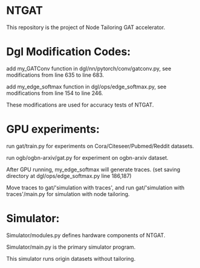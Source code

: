 # NTGAT

This repository is the project of Node Tailoring GAT accelerator.


# Dgl Modification Codes:

add my_GATConv function in dgl/nn/pytorch/conv/gatconv.py, see modifications from line 635 to line 683.

add my_edge_softmax function in dgl/ops/edge_softmax.py, see modifications from line 154 to line 246.

These modifications are used for accuracy tests of NTGAT.


# GPU experiments:

run gat/train.py for experiments on Cora/Citeseer/Pubmed/Reddit datasets.

run ogb/ogbn-arxiv/gat.py for experiment on ogbn-arxiv dataset.


After GPU running, my_edge_softmax will generate traces. (set saving directory at dgl/ops/edge_softmax.py line 186,187)

Move traces to gat/'simulation with traces', and run gat/'simulation with traces'/main.py for simulation with node tailoring.


# Simulator:

Simulator/modules.py defines hardware components of NTGAT.

Simulator/main.py is the primary simulator program.

This simulator runs origin datasets without tailoring.
